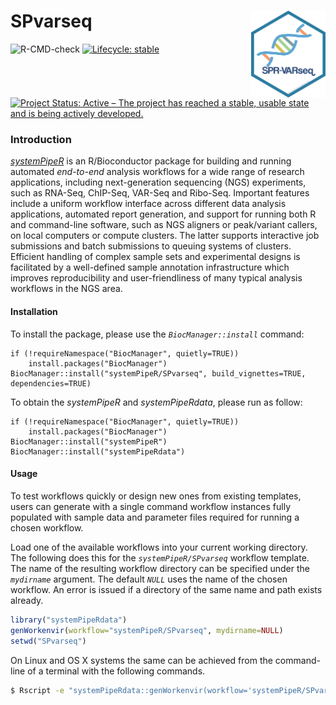 # SPvarseq <img src="https://raw.githubusercontent.com/systemPipeR/SPvarseq/master/inst/extdata/SPvarseq.png" align="right" height="139" />

<!-- badges: start -->
![R-CMD-check](https://github.com/systemPipeR/SPvarseq/workflows/R-CMD-check/badge.svg)
[![Lifecycle: stable](https://lifecycle.r-lib.org/articles/figures/lifecycle-stable.svg)](https://www.tidyverse.org/lifecycle/#stable)
[![Project Status: Active – The project has reached a stable, usable state and is being actively developed.](https://www.repostatus.org/badges/latest/active.svg)](https://www.repostatus.org/#active)
<!-- badges: end -->

### Introduction

[_systemPipeR_](http://www.bioconductor.org/packages/devel/bioc/html/systemPipeR.html)
is an R/Bioconductor package for building and running automated *end-to-end*
analysis workflows for a wide range of research applications, including next-generation 
sequencing (NGS) experiments, such as RNA-Seq, ChIP-Seq, VAR-Seq and Ribo-Seq.
Important features include a uniform workflow interface across different data analysis 
applications, automated report generation, and support for running both R and command-line software,
such as NGS aligners or peak/variant callers, on local computers or compute
clusters. The latter supports interactive job submissions and batch submissions
to queuing systems of clusters. Efficient handling of complex sample sets and
experimental designs is facilitated by a well-defined sample annotation
infrastructure which improves reproducibility and user-friendliness of many
typical analysis workflows in the NGS area.

#### Installation 
To install the package, please use the _`BiocManager::install`_ command:
```
if (!requireNamespace("BiocManager", quietly=TRUE))
    install.packages("BiocManager")
BiocManager::install("systemPipeR/SPvarseq", build_vignettes=TRUE, dependencies=TRUE)
```
To obtain the *systemPipeR* and *systemPipeRdata*, please run as follow:
```
if (!requireNamespace("BiocManager", quietly=TRUE))
    install.packages("BiocManager")
BiocManager::install("systemPipeR")
BiocManager::install("systemPipeRdata")
```

#### Usage

To test workflows quickly or design new ones from existing templates, users can
generate with a single command workflow instances fully populated with sample data 
and parameter files required for running a chosen workflow.

Load one of the available workflows into your current working directory. 
The following does this for the _`systemPipeR/SPvarseq`_ workflow template. 
The name of the resulting workflow directory can be specified under the _`mydirname`_ argument. The default _`NULL`_  uses the name of the chosen workflow. An error is issued if a directory of the same name and path exists already. 

```r
library("systemPipeRdata") 
genWorkenvir(workflow="systemPipeR/SPvarseq", mydirname=NULL)
setwd("SPvarseq")
```

On Linux and OS X systems the same can be achieved from the command-line of a terminal with the following commands.

```bash
$ Rscript -e "systemPipeRdata::genWorkenvir(workflow='systemPipeR/SPvarseq', mydirname=NULL)"
```
